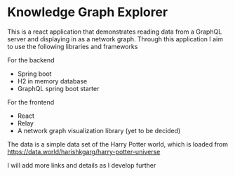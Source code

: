 # Knowledge Graph Explorer
This is a react application that demonstrates reading data from a GraphQL server and displaying in as a network graph.
Through this application I aim to use the following libraries and frameworks

For the backend
* Spring boot
* H2 in memory database
* GraphQL spring boot starter

For the frontend
* React
* Relay
* A network graph visualization library (yet to be decided)

The data is a simple data set of the Harry Potter world, which is loaded from https://data.world/harishkgarg/harry-potter-universe

I will add more links and details as I develop further
